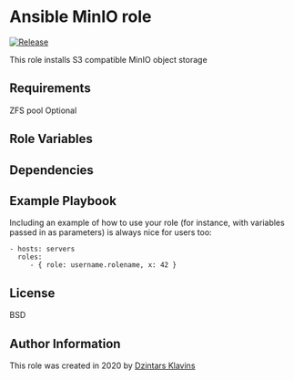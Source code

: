 # Ansible MinIO role

[![Release][image-release]][link-release]

This role installs S3 compatible MinIO object storage

## Requirements

ZFS pool Optional

## Role Variables


## Dependencies


## Example Playbook

Including an example of how to use your role (for instance, with variables passed in as parameters) is always nice for users too:

    - hosts: servers
      roles:
         - { role: username.rolename, x: 42 }

## License

BSD

## Author Information

This role was created in 2020 by [Dzintars Klavins](https://dzintars.github.io)

[image-release]: https://img.shields.io/github/tag/dzintars/ansible-role-minio.svg
[link-release]: https://github.com/dzintars/ansible-role-minio/releases
